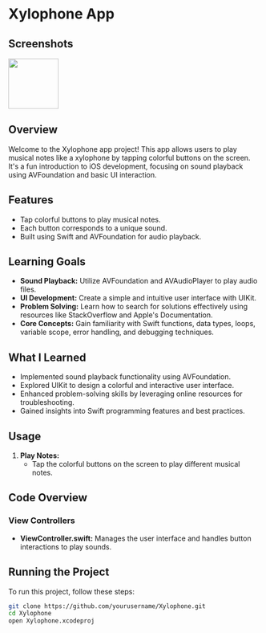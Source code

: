 # Xylophone App

## Screenshots

<img src="https://github.com/user-attachments/assets/a706db97-02a3-421f-afa5-25ce44971149" width="100">

## Overview

Welcome to the Xylophone app project! This app allows users to play musical notes like a xylophone by tapping colorful buttons on the screen. It's a fun introduction to iOS development, focusing on sound playback using AVFoundation and basic UI interaction.

## Features

- Tap colorful buttons to play musical notes.
- Each button corresponds to a unique sound.
- Built using Swift and AVFoundation for audio playback.

## Learning Goals

- **Sound Playback:** Utilize AVFoundation and AVAudioPlayer to play audio files.
- **UI Development:** Create a simple and intuitive user interface with UIKit.
- **Problem Solving:** Learn how to search for solutions effectively using resources like StackOverflow and Apple's Documentation.
- **Core Concepts:** Gain familiarity with Swift functions, data types, loops, variable scope, error handling, and debugging techniques.

## What I Learned

- Implemented sound playback functionality using AVFoundation.
- Explored UIKit to design a colorful and interactive user interface.
- Enhanced problem-solving skills by leveraging online resources for troubleshooting.
- Gained insights into Swift programming features and best practices.

## Usage

1. **Play Notes:**
   - Tap the colorful buttons on the screen to play different musical notes.

## Code Overview

### View Controllers

- **ViewController.swift:** Manages the user interface and handles button interactions to play sounds.

## Running the Project

To run this project, follow these steps:
```bash
git clone https://github.com/yourusername/Xylophone.git
cd Xylophone
open Xylophone.xcodeproj
